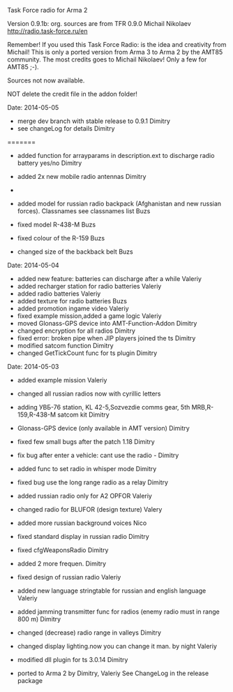 Task Force radio for Arma 2

Version 0.9.1b: org. sources are from TFR 0.9.0 Michail Nikolaev http://radio.task-force.ru/en

Remember! If you used this Task Force Radio: is the idea and creativity from Michail!
This is only a ported version from Arma 3 to Arma 2 by the AMT85 community.
The most credits goes to Michail Nikolaev!
Only a few for AMT85 ;-).

Sources not now available.


NOT delete the credit file in the addon folder!


Date: 2014-05-05

+ merge dev branch with stable release to 0.9.1 Dimitry
+ see changeLog for details Dimitry

=======
+ added function for arrayparams in description.ext to discharge radio battery yes/no Dimitry
+ added 2x new mobile radio antennas Dimitry
+

+ added model for russian radio backpack (Afghanistan and new russian forces). Classnames see classnames list Buzs
+ fixed model R-438-M Buzs
+ fixed colour of the R-159 Buzs
+ changed size of the backback belt Buzs

Date: 2014-05-04
+ added new feature: batteries can discharge after a while Valeriy
+ added recharger station for radio batteries Valeriy
+ added radio batteries Valeriy
+ added texture for radio batteries Buzs
+ added promotion ingame video Valeriy
+ fixed example mission,added a game logic Valeriy
+ moved Glonass-GPS device into AMT-Function-Addon Dimitry
+ changed encryption for all radios Dimitry
+ fixed error: broken pipe when JIP players joined the ts Dimitry
+ modified satcom function Dimitry
+ changed GetTickCount func for ts plugin Dimitry

Date: 2014-05-03
+ added example mission Valeriy
+ changed all russian radios now with cyrillic letters
+ adding УВБ-76 station, KL 42-5,Sozvezdie comms gear, 5th MRB,R-159,R-438-M satcom kit Dimitry
+ Glonass-GPS device (only available in AMT version) Dimitry
+ fixed few small bugs after the patch 1.18 Dimitry
+ fix bug after enter a vehicle: cant use the radio - Dimitry
+ added func to set radio in whisper mode Dimitry
+ fixed bug use the long range radio as a relay Dimitry
+ added russian radio only for A2 OPFOR Valeriy
+ changed radio for BLUFOR (design texture) Valery
+ added more russian background voices Nico
+ fixed standard display in russian radio Dimitry
+ fixed cfgWeaponsRadio Dimitry
+ added 2 more frequen. Dimitry
+ fixed design of russian radio Valeriy
+ added new language stringtable for russian and english language Valeriy
+ added jamming transmitter func for radios (enemy radio must in range 800 m) Dimitry
+ changed (decrease) radio range in valleys Dimitry
+ changed display lighting.now you can change it man. by night Valeriy
+ modified dll plugin for ts 3.0.14 Dimitry


+ ported to Arma 2 by Dimitry, Valeriy
  See ChangeLog in the release package